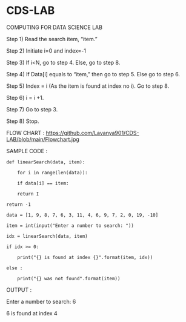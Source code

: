 # CDS-LAB
COMPUTING FOR DATA SCIENCE LAB 

Step 1) Read the search item, “item.”

Step 2) Initiate i=0 and index=-1

Step 3) If i<N, go to step 4. Else, go to step 8.

Step 4) If Data[i] equals to “item,” then go to step 5. Else go to step 6.

Step 5) Index = i (As the item is found at index no i). Go to step 8.

Step 6) i = i +1.

Step 7) Go to step 3.

Step 8) Stop.

FLOW CHART : https://github.com/Lavanya901/CDS-LAB/blob/main/Flowchart.jpg

SAMPLE CODE :

    def linearSearch(data, item):

        for i in range(len(data)):

        if data[i] == item:

        return I

    return -1

    data = [1, 9, 8, 7, 6, 3, 11, 4, 6, 9, 7, 2, 0, 19, -10]

    item = int(input("Enter a number to search: "))

    idx = linearSearch(data, item)

    if idx >= 0:

        print("{} is found at index {}".format(item, idx))

    else :

        print("{} was not found".format(item))

 OUTPUT :
 
 Enter a number to search:  6
 
 6 is found at index 4

